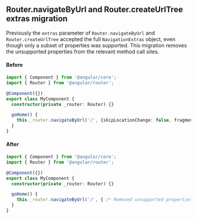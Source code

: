 ## Router.navigateByUrl and Router.createUrlTree extras migration

Previously the `extras` parameter of `Router.navigateByUrl` and `Router.createUrlTree` accepted the
full `NavigationExtras` object, even though only a subset of properties was supported. This
migration removes the unsupported properties from the relevant method call sites.

#### Before
```ts
import { Component } from '@angular/core';
import { Router } from '@angular/router';

@Component({})
export class MyComponent {
  constructor(private _router: Router) {}

  goHome() {
    this._router.navigateByUrl('/', {skipLocationChange: false, fragment: 'foo'});
  }
}
```

#### After
```ts
import { Component } from '@angular/core';
import { Router } from '@angular/router';

@Component({})
export class MyComponent {
  constructor(private _router: Router) {}

  goHome() {
    this._router.navigateByUrl('/', { /* Removed unsupported properties by Angular migration: fragment. */ skipLocationChange: false });
  }
}
```
